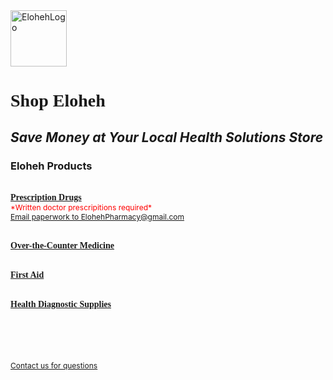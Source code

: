 <html>
<head> 
<meta charset="UTF-8" />
<title>Eloheh Health Solutions — Products</title>
</head>

<body>
  <img width="90" height="90" alt="ElohehLogo" src="https://github.com/user-attachments/assets/d0090502-7a15-4a55-91d6-1db5928cacf3" />
<span style="font-family: Georgia"><h1>Shop Eloheh</h1></span>
<i><h2>Save Money at Your Local Health Solutions Store</h2></i>
<h3>Eloheh Products</h3>

  <br>
<b><u><span style="font-size=14px;font-family: Georgia">Prescription Drugs</span></u></b>
<br>
  <span style="color:red; font-size:12px">*Written doctor prescripitions required*</span>
  <br>
  <u><span style="font-size:12px"><a href="mailto:ElohehPharmacy@gmail.com">Email paperwork to ElohehPharmacy@gmail.com</a></span></u>
  <br><br>
  
<b><u><span style="font-size=14px;font-family: Georgia">Over-the-Counter Medicine</span></u></b>
<br><br>

<b><u><span style="font-size=14px;font-family: Georgia">First Aid</span></u></b>
<br><br>

<b><u><span style="font-size=14px;font-family: Georgia">Health Diagnostic Supplies</span></u></b>

<br><br><br><br>
<u><span style="font-size:12px"><a href="mailto:Eloheh@gmail.com">Contact us for questions</a></span></u>
